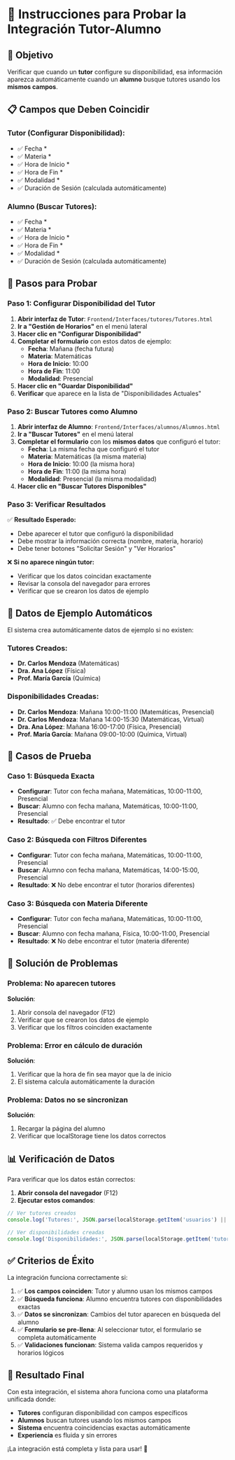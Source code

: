 # 🧪 Instrucciones para Probar la Integración Tutor-Alumno

## 🎯 Objetivo
Verificar que cuando un **tutor** configure su disponibilidad, esa información aparezca automáticamente cuando un **alumno** busque tutores usando los **mismos campos**.

## 📋 Campos que Deben Coincidir

### **Tutor (Configurar Disponibilidad):**
- ✅ Fecha *
- ✅ Materia *
- ✅ Hora de Inicio *
- ✅ Hora de Fin *
- ✅ Modalidad *
- ✅ Duración de Sesión (calculada automáticamente)

### **Alumno (Buscar Tutores):**
- ✅ Fecha *
- ✅ Materia *
- ✅ Hora de Inicio *
- ✅ Hora de Fin *
- ✅ Modalidad *
- ✅ Duración de Sesión (calculada automáticamente)

## 🚀 Pasos para Probar

### **Paso 1: Configurar Disponibilidad del Tutor**

1. **Abrir interfaz de Tutor**: `Frontend/Interfaces/tutores/Tutores.html`
2. **Ir a "Gestión de Horarios"** en el menú lateral
3. **Hacer clic en "Configurar Disponibilidad"**
4. **Completar el formulario** con estos datos de ejemplo:
   - **Fecha**: Mañana (fecha futura)
   - **Materia**: Matemáticas
   - **Hora de Inicio**: 10:00
   - **Hora de Fin**: 11:00
   - **Modalidad**: Presencial
5. **Hacer clic en "Guardar Disponibilidad"**
6. **Verificar** que aparece en la lista de "Disponibilidades Actuales"

### **Paso 2: Buscar Tutores como Alumno**

1. **Abrir interfaz de Alumno**: `Frontend/Interfaces/alumnos/Alumnos.html`
2. **Ir a "Buscar Tutores"** en el menú lateral
3. **Completar el formulario** con los **mismos datos** que configuró el tutor:
   - **Fecha**: La misma fecha que configuró el tutor
   - **Materia**: Matemáticas (la misma materia)
   - **Hora de Inicio**: 10:00 (la misma hora)
   - **Hora de Fin**: 11:00 (la misma hora)
   - **Modalidad**: Presencial (la misma modalidad)
4. **Hacer clic en "Buscar Tutores Disponibles"**

### **Paso 3: Verificar Resultados**

✅ **Resultado Esperado:**
- Debe aparecer el tutor que configuró la disponibilidad
- Debe mostrar la información correcta (nombre, materia, horario)
- Debe tener botones "Solicitar Sesión" y "Ver Horarios"

❌ **Si no aparece ningún tutor:**
- Verificar que los datos coincidan exactamente
- Revisar la consola del navegador para errores
- Verificar que se crearon los datos de ejemplo

## 🔧 Datos de Ejemplo Automáticos

El sistema crea automáticamente datos de ejemplo si no existen:

### **Tutores Creados:**
- **Dr. Carlos Mendoza** (Matemáticas)
- **Dra. Ana López** (Física)  
- **Prof. María García** (Química)

### **Disponibilidades Creadas:**
- **Dr. Carlos Mendoza**: Mañana 10:00-11:00 (Matemáticas, Presencial)
- **Dr. Carlos Mendoza**: Mañana 14:00-15:30 (Matemáticas, Virtual)
- **Dra. Ana López**: Mañana 16:00-17:00 (Física, Presencial)
- **Prof. María García**: Mañana 09:00-10:00 (Química, Virtual)

## 🧪 Casos de Prueba

### **Caso 1: Búsqueda Exacta**
- **Configurar**: Tutor con fecha mañana, Matemáticas, 10:00-11:00, Presencial
- **Buscar**: Alumno con fecha mañana, Matemáticas, 10:00-11:00, Presencial
- **Resultado**: ✅ Debe encontrar el tutor

### **Caso 2: Búsqueda con Filtros Diferentes**
- **Configurar**: Tutor con fecha mañana, Matemáticas, 10:00-11:00, Presencial
- **Buscar**: Alumno con fecha mañana, Matemáticas, 14:00-15:00, Presencial
- **Resultado**: ❌ No debe encontrar el tutor (horarios diferentes)

### **Caso 3: Búsqueda con Materia Diferente**
- **Configurar**: Tutor con fecha mañana, Matemáticas, 10:00-11:00, Presencial
- **Buscar**: Alumno con fecha mañana, Física, 10:00-11:00, Presencial
- **Resultado**: ❌ No debe encontrar el tutor (materia diferente)

## 🐛 Solución de Problemas

### **Problema**: No aparecen tutores
**Solución**: 
1. Abrir consola del navegador (F12)
2. Verificar que se crearon los datos de ejemplo
3. Verificar que los filtros coinciden exactamente

### **Problema**: Error en cálculo de duración
**Solución**:
1. Verificar que la hora de fin sea mayor que la de inicio
2. El sistema calcula automáticamente la duración

### **Problema**: Datos no se sincronizan
**Solución**:
1. Recargar la página del alumno
2. Verificar que localStorage tiene los datos correctos

## 📊 Verificación de Datos

Para verificar que los datos están correctos:

1. **Abrir consola del navegador** (F12)
2. **Ejecutar estos comandos**:

```javascript
// Ver tutores creados
console.log('Tutores:', JSON.parse(localStorage.getItem('usuarios') || '[]'));

// Ver disponibilidades creadas
console.log('Disponibilidades:', JSON.parse(localStorage.getItem('tutorAvailability') || '[]'));
```

## ✅ Criterios de Éxito

La integración funciona correctamente si:

1. ✅ **Los campos coinciden**: Tutor y alumno usan los mismos campos
2. ✅ **Búsqueda funciona**: Alumno encuentra tutores con disponibilidades exactas
3. ✅ **Datos se sincronizan**: Cambios del tutor aparecen en búsqueda del alumno
4. ✅ **Formulario se pre-llena**: Al seleccionar tutor, el formulario se completa automáticamente
5. ✅ **Validaciones funcionan**: Sistema valida campos requeridos y horarios lógicos

## 🎉 Resultado Final

Con esta integración, el sistema ahora funciona como una plataforma unificada donde:

- **Tutores** configuran disponibilidad con campos específicos
- **Alumnos** buscan tutores usando los mismos campos
- **Sistema** encuentra coincidencias exactas automáticamente
- **Experiencia** es fluida y sin errores

¡La integración está completa y lista para usar! 🚀

